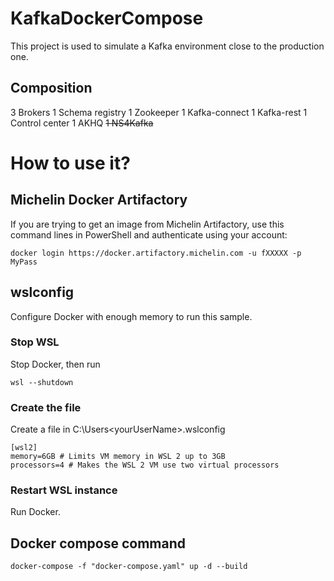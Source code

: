 # KafkaDockerCompose
This project is used to simulate a Kafka environment close to the production one.

## Composition
3 Brokers
1 Schema registry
1 Zookeeper
1 Kafka-connect
1 Kafka-rest
1 Control center
1 AKHQ
~~1 NS4Kafka~~

# How to use it?
## Michelin Docker Artifactory
If you are trying to get an image from Michelin Artifactory, use this command lines in PowerShell and authenticate using your account:
```
docker login https://docker.artifactory.michelin.com -u fXXXXX -p MyPass
```

## wslconfig
Configure Docker with enough memory to run this sample.
### Stop WSL
Stop Docker, then run
```
wsl --shutdown
```
### Create the file
Create a file in C:\Users\<yourUserName>\.wslconfig
```
[wsl2]
memory=6GB # Limits VM memory in WSL 2 up to 3GB
processors=4 # Makes the WSL 2 VM use two virtual processors
```

### Restart WSL instance
Run Docker.

## Docker compose command
```
docker-compose -f "docker-compose.yaml" up -d --build
```